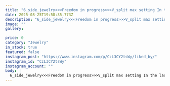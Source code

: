 ```yaml
---
title: "6_side_jewelry<<<Freedom in progress>>>V_split max setting In the last days of 2023⚜️In this profession, you can turn your imagination into reality without any limits, and this is wonderful for me⚜️____________________________#Microsetting #microsettingtrainer #micropave #stonesetter #v_splitsetting #Educational_example94w"
date: 2025-08-25T19:58:35.773Z
description: "6_side_jewelry<<<Freedom in progress>>>V_split max setting In the last days of 2023⚜️In this profession, you can turn your imagination into reality without any limits, and this is wonderful for me⚜️____________________________#Microsetting #microsettingtrainer #micropave #stonesetter #v_splitsetting #Educational_example94w"
image: ""
gallery:

price: 0
category: "Jewelry"
in_stock: true
featured: false
instagram_post: "https://www.instagram.com/p/CzL3CY2tsWy/liked_by/"
instagram_id: "CzL3CY2tsWy"
instagram_account: ""
body: |
  6_side_jewelry<<<Freedom in progress>>>V_split max setting In the last days of 2023⚜️In this profession, you can turn your imagination into reality without any limits, and this is wonderful for me⚜️____________________________#Microsetting #microsettingtrainer #micropave #stonesetter #v_splitsetting #Educational_example94w
---
```

